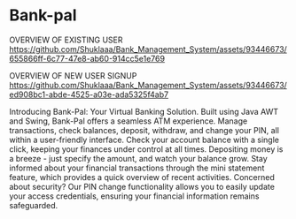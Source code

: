 # Bank-pal

OVERVIEW OF EXISTING USER
https://github.com/Shuklaaa/Bank_Management_System/assets/93446673/655866ff-6c77-47e8-ab60-914cc5e1e769

OVERVIEW OF NEW USER SIGNUP
https://github.com/Shuklaaa/Bank_Management_System/assets/93446673/ed908bc1-abde-4525-a03e-ada5325f4ab7

Introducing Bank-Pal: Your Virtual Banking Solution. Built using Java AWT and Swing, Bank-Pal offers a seamless ATM experience. Manage transactions, check balances, deposit, withdraw, and change your PIN, all within a user-friendly interface. 
Check your account balance with a single click, keeping your finances under control at all times. Depositing money is a breeze - just specify the amount, and watch your balance grow. 
Stay informed about your financial transactions through the mini statement feature, which provides a quick overview of recent activities.
Concerned about security? Our PIN change functionality allows you to easily update your access credentials, ensuring your financial information remains safeguarded. 
